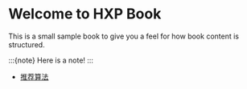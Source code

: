 <!--
 * @Descripttion: 
 * @Author: hxp
 * @version: 
 * @Date: 2021-08-26 18:50:33
 * @LastEditors: hxp
 * @LastEditTime: 2021-08-26 18:55:27
-->
# Welcome to HXP Book

This is a small sample book to give you a feel for how book content is
structured.

:::{note}
Here is a note!
:::

* [推荐算法](./A_DeepLearning/a02_NLP/an01_base/anb01_推荐算法.md)

